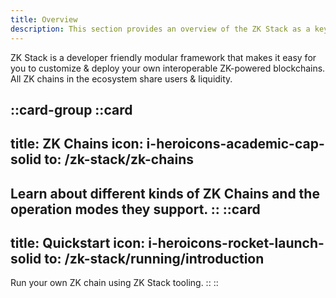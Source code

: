 ```yaml
---
title: Overview
description: This section provides an overview of the ZK Stack as a key concept of the elastic chain.
---
```


ZK Stack is a developer friendly modular framework that makes it easy for you to customize & deploy your own interoperable ZK-powered blockchains.
All ZK chains in the ecosystem share users & liquidity.

::card-group
  ::card
  ---
  title: ZK Chains
  icon: i-heroicons-academic-cap-solid
  to: /zk-stack/zk-chains
  ---
  Learn about different kinds of ZK Chains and the operation modes they support.
  ::
  ::card
  ---
  title: Quickstart
  icon: i-heroicons-rocket-launch-solid
  to: /zk-stack/running/introduction
  ---
  Run your own ZK chain using ZK Stack tooling.
  ::
::
